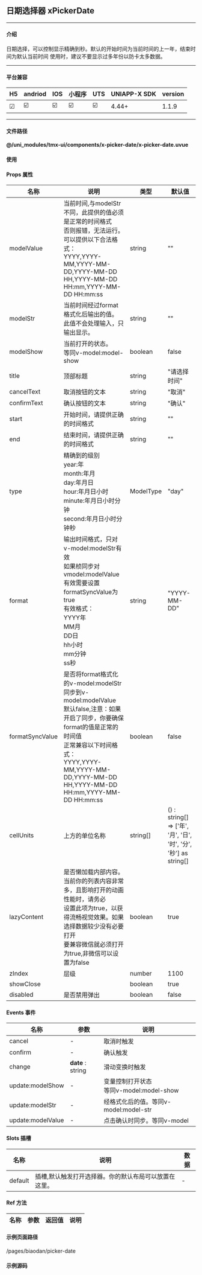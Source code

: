 
## 日期选择器 xPickerDate

***

#### 介绍

日期选择，可以控制显示精确到秒。默认的开始时间为当前时间的上一年，结束时间为默认当前时间
使用时，建议不要显示过多年份以防卡太多数据。

***

#### 平台兼容

| H5 | andriod | IOS | 小程序 | UTS | UNIAPP-X SDK | version |
| --- | --- | --- | --- | --- | --- | --- |
| ☑ | ☑️ | ☑️ | ☑️ | ☑️ | 4.44+ | 1.1.9 |

***

#### 文件路径

**@/uni_modules/tmx-ui/components/x-picker-date/x-picker-date.uvue**

#### 使用

<x-picker-date></x-picker-date>

#### Props 属性

| 名称 | 说明 | 类型 | 默认值 |
| ------ | ---- | ---- | ---- |
| modelValue | 当前时间,与modelStr不同，此提供的值必须是正常的时间格式<br>否则报错，无法运行。可以提供以下合法格式：<br>YYYY,YYYY-MM,YYYY-MM-DD,YYYY-MM-DD HH,YYYY-MM-DD HH:mm,YYYY-MM-DD HH:mm:ss | string | "" |
| modelStr | 当前时间经过format格式化后输出的值。<br>此值不会处理输入，只输出显示。 | string | "" |
| modelShow | 当前打开的状态。<br>等同v-model:model-show | boolean | false |
| title | 顶部标题 | string | "请选择时间" |
| cancelText | 取消按钮的文本 | string | "取消" |
| confirmText | 确认按钮的文本 | string | "确认" |
| start | 开始时间，请提供正确的时间格式 | string | "" |
| end | 结束时间，请提供正确的时间格式 | string | "" |
| type | 精确到的级别<br>year:年<br>month:年月<br>day:年月日<br>hour:年月日小时<br>minute:年月日小时分钟<br>second:年月日小时分钟秒 | ModelType | "day" |
| format | 输出时间格式，只对v-model:modelStr有效<br>如果桢同步对vmodel:modelValue有效需要设置formatSyncValue为true<br>有效格式：<br>YYYY年<br>MM月<br>DD日<br>hh小时<br>mm分钟<br>ss秒 | string | "YYYY-MM-DD" |
| formatSyncValue | 是否将format格式化的v-model:modelStr同步到v-model:modelValue<br>默认false,注意：如果开启了同步，你要确保format的值是正常的时间值<br>正常兼容以下时间格式：<br>YYYY,YYYY-MM,YYYY-MM-DD,YYYY-MM-DD HH,YYYY-MM-DD HH:mm,YYYY-MM-DD HH:mm:ss | boolean | false |
| cellUnits | 上方的单位名称 | string[] | () : string[] => ['年', '月', '日', '时', '分', '秒'] as string[] |
| lazyContent | 是否懒加载内部内容。<br>当前你的列表内容非常多，且影响打开的动画性能时，请务必<br>设置此项为true，以获得流畅视觉效果。如果选择数据较少没有必要打开<br>要兼容微信就必须打开为true,非微信可以设置为false | boolean | true |
| zIndex | 层级 | number | 1100 |
| showClose |  | boolean | true |
| disabled | 是否禁用弹出 | boolean | false |



#### Events 事件

| 名称 | 参数 | 说明 |
| ------ | ---- | ---- |
| cancel | - | 取消时触发 |
| confirm | - | 确认触发 |
| change | **date** : string | 滑动变换时触发 |
| update:modelShow | - | 变量控制打开状态<br>等同v-model:model-show |
| update:modelStr | - | 经格式化后的值。等同v-model:model-str |
| update:modelValue | - | 点击确认时同步。等同v-model |


#### Slots 插槽

| 名称 | 说明 | 数据 |
| ------ | ---- | ---- |
| default | 插槽,默认触发打开选择器。你的默认布局可以放置在这里。 | - |


#### Ref 方法

| 名称 | 参数 | 返回值 | 说明 |
| ------ | ---- | ---- | ---- |


#### 示例页面路径

/pages/biaodan/picker-date

#### 示例源码

<template>
	<!-- #ifdef APP -->
	<scroll-view style="flex:1">
	<!-- #endif -->
	<!-- #ifdef MP-WEIXIN -->
	<page-meta :page-style="`background-color:${xThemeConfigBgColor}`">
		<navigation-bar :background-color="xThemeConfigNavBgColor" :front-color="xThemeConfigNavFontColor"></navigation-bar>
	</page-meta>
	<!-- #endif -->
		<x-sheet>
			<x-text font-size="18" class=" text-weight-b mb-8">日期选择器 PickerDate</x-text>
			<x-text color="#999999">日期选择，可以控制显示精确到秒。默认的开始时间为当前时间的上一年，结束时间为默认当前时间</x-text>
		</x-sheet>
		
	
		<x-sheet>
			<x-picker-date v-model="modelValue" :formatSyncValue="true" end="2024-12-5" v-model:model-str="nowVal" type="minute"
				format="YYYY-MM-DD hh:mm">
				<x-button :block="true">打开时间</x-button>
			</x-picker-date>

			<x-sheet :margin="['0','24','0','0']" color="#f5f5f5" dark-color="#333">
				<x-text color="#999999">选中的值：{{modelValue}}</x-text>
				<x-text color="#999999">经format的值：{{nowVal}}</x-text>
			</x-sheet>
		</x-sheet>
		<x-sheet>
			<x-button skin='thin' :block="true" @click="modelValue = '2024-3-21'">赋值2024-3-21</x-button>
		</x-sheet>
		
		<x-sheet>
			<x-text font-size="18" class=" text-weight-b mb-8">内嵌日期选择器 xDateView</x-text>
			<x-date-view  ></x-date-view>
		</x-sheet>
		
		<x-sheet>
			<x-text font-size="18" class=" text-weight-b">精确到秒</x-text>
		</x-sheet>
		<x-sheet>
			<x-picker-date type="second">
				<x-button :block="true">打开时间</x-button>
			</x-picker-date>
		</x-sheet>
	<!-- #ifdef APP -->
	</scroll-view>
	<!-- #endif -->
</template>

<script lang="ts">
	export default {
		data() {

			return {
				nowVal: "",
				modelValue: "2024-10-06 10:10:10",
				
			};
		},
		methods: {
			
		},
	}
</script>

<style lang="scss">

</style>
		
